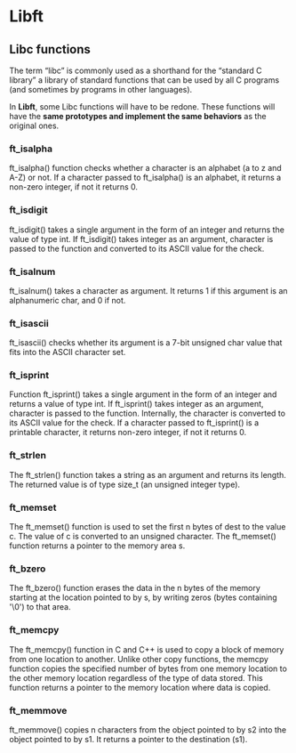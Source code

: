 # Libft

## Libc functions

The term “libc” is commonly used as a shorthand for the “standard
C library” a library of standard functions that can be used by
all C programs (and sometimes by programs in other languages).

In **Libft**, some Libc functions will have to be redone. These
functions will have the **same prototypes and implement the same 
behaviors** as the original ones.


### ft_isalpha
ft_isalpha() function checks whether a character is an alphabet (a to z and A-Z) or not.
If a character passed to ft_isalpha() is an alphabet, it returns a non-zero integer, if not it returns 0.


### ft_isdigit
ft_isdigit() takes a single argument in the form of an integer and returns the value of type int.
If ft_isdigit() takes integer as an argument, character is passed to the function and converted
to its ASCII value for the check.


### ft_isalnum

ft_isalnum() takes a character as argument. It returns 1 if this argument is an alphanumeric char, and 0 if not.


### ft_isascii

ft_isascii() checks whether its argument is a 7-bit unsigned char value that fits into the ASCII character set.

### ft_isprint

Function ft_isprint() takes a single argument in the form of an integer and returns a value of type int.
If ft_isprint() takes integer as an argument, character is passed to the function. Internally, the character 
is converted to its ASCII value for the check. If a character passed to ft_isprint() is a printable character,
it returns non-zero integer, if not it returns 0.


### ft_strlen

The ft_strlen() function takes a string as an argument and returns its length. The returned value is of type size_t (an unsigned integer type).


### ft_memset

The ft_memset() function is used to set the first n bytes of dest to the value c. The value of c is converted to an unsigned character.
The ft_memset() function returns a pointer to the memory area s.


### ft_bzero

The ft_bzero() function erases the data in the n bytes of the memory starting at the location pointed to by s, by writing zeros (bytes
containing '\0') to that area.


### ft_memcpy

The ft_memcpy() function in C and C++ is used to copy a block of memory from one location to another. Unlike other copy functions, the memcpy function 
copies the specified number of bytes from one memory location to the other memory location regardless of the type of data stored.
This function returns a pointer to the memory location where data is copied.


### ft_memmove

ft_memmove() copies n characters from the object pointed to by s2 into the object pointed to by s1. It returns a pointer to the destination (s1).

